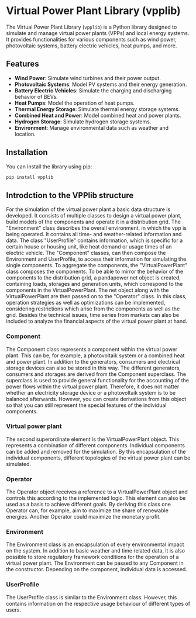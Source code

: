 # Virtual Power Plant Library (vpplib)

The Virtual Power Plant Library (`vpplib`) is a Python library designed to simulate and manage virtual power plants (VPPs) and local energy systems. It provides functionalities for various components such as wind power, photovoltaic systems, battery electric vehicles, heat pumps, and more.

## Features

- **Wind Power**: Simulate wind turbines and their power output.
- **Photovoltaic Systems**: Model PV systems and their energy generation.
- **Battery Electric Vehicles**: Simulate the charging and discharging behavior of BEVs.
- **Heat Pumps**: Model the operation of heat pumps.
- **Thermal Energy Storage**: Simulate thermal energy storage systems.
- **Combined Heat and Power**: Model combined heat and power plants.
- **Hydrogen Storage**: Simulate hydrogen storage systems.
- **Environment**: Manage environmental data such as weather and location.

## Installation

You can install the library using pip:

```bash
pip install vpplib
```

## Introdction to the VPPlib structure
For the simulation of the virtual power plant a basic data structure is developed. It consists of multiple classes to design a virtual power plant, build models of the components and operate it in a distribution grid. The "Environment" class describes the overall environment, in which the vpp is being operated. It contains all time- and weather-related information and data. The class "UserProfile" contains information, which is specific for a certain house or housing unit, like heat demand or usage times of an electric vehicle. The "Component" classes, can then compose the Environment and UserProfile, to access their information for simulating the single components. To aggregate the components, the "VirtualPowerPlant" class composes the components. To be able to mirror the behavior of the components to the distribution grid, a pandapower net object is created, containing loads, storages and generation units, which correspond to the components in the VirtualPowerPlant. The net object along with the VirtualPowerPlant are then passed on to the "Operator" class. In this class, operation strategies as well as optimizations can be implemented, considering restrictions which arise from the components as well as the grid. Besides the technical issues, time series from markets can also be included to analyze the financial aspects of the virtual power plant at hand. 

### Component
The Component class represents a component within the virtual power plant. This can be, for example, a photovoltaik system or a combined heat and power plant. In addition to the generators, consumers and electrical storage devices can also be stored in this way.
The different generators, consumers and storages are derived from the Component superclass. The superclass is used to provide general functionality for the accounting of the power flows within the virtual power plant. Therefore, it does not matter whether an electricity storage device or a photovoltaik system is to be balanced afterwards. However, you can create derivations from this object so that you can still represent the special features of the individual components.

### Virtual power plant
The second superordinate element is the VirtualPowerPlant object. This represents a combination of different components. Individual components can be added and removed for the simulation. By this encapsulation of the individual components, different topologies of the virtual power plant can be simulated.

### Operator
The Operator object receives a reference to a VirtualPowerPlant object and controls this according to the implemented logic. This element can also be used as a basis to achieve different goals. By deriving this class one Operator can, for example, aim to maximize the share of renewable energies. Another Operator could maximize the monetary profit.

### Environment
The Environment class is an encapsulation of every environmental impact on the system. In addition to basic weather and time related data, it is also possible to store regulatory framework conditions for the operation of a virtual power plant.
The Environment can be passed to any Component in the constructor. Depending on the component, individual data is accessed.

### UserProfile
The UserProfile class is similar to the Environment class. However, this contains information on the respective usage behaviour of different types of users.
